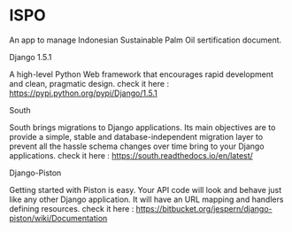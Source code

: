 # ISPO
An app to manage Indonesian Sustainable Palm Oil sertification document.

Django 1.5.1

A high-level Python Web framework that encourages rapid development and clean, pragmatic design. check it here :
https://pypi.python.org/pypi/Django/1.5.1

South

South brings migrations to Django applications. Its main objectives are to provide a simple, stable and database-independent migration layer to prevent all the hassle schema changes over time bring to your Django applications. check it here :
https://south.readthedocs.io/en/latest/

Django-Piston

Getting started with Piston is easy. Your API code will look and behave just like any other Django application. It will have an URL mapping and handlers defining resources. check it here :
https://bitbucket.org/jespern/django-piston/wiki/Documentation

